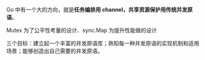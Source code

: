 Go 中有一个大的方向，就是**任务编排用 channel，共享资源保护用传统并发原语**。



Mutex 为了公平性考量的设计、sync.Map 为提升性能做的设计



三个目标：建立起一个丰富的并发原语库；熟知每一种并发原语的实现机制和适用场景；能够创造出自己需要的并发原语。